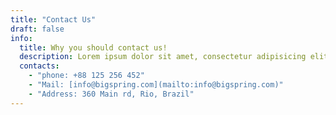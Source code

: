 ```yaml
---
title: "Contact Us"
draft: false
info:
  title: Why you should contact us!
  description: Lorem ipsum dolor sit amet, consectetur adipisicing elit. Velit recusandae voluptates doloremque veniam temporibus porro culpa ipsa, nisi soluta minima saepe laboriosam debitis nesciunt.
  contacts:
    - "phone: +88 125 256 452"
    - "Mail: [info@bigspring.com](mailto:info@bigspring.com)"
    - "Address: 360 Main rd, Rio, Brazil"
---
```

